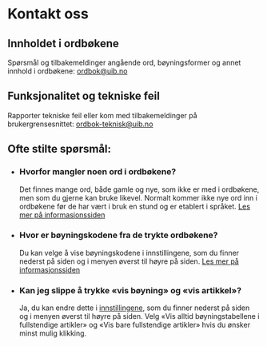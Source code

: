 # Kontakt oss
## Innholdet i ordbøkene
Spørsmål og tilbakemeldinger angående ord, bøyningsformer og annet innhold i ordbøkene: [ordbok@uib.no](mailto:ordbok@uib.no)

## Funksjonalitet og tekniske feil
Rapporter tekniske feil eller kom med tilbakemeldinger på brukergrensesnittet: [ordbok-teknisk@uib.no](mailto:ordbok-teknisk@uib.no)

## Ofte stilte spørsmål:
-   ### Hvorfor mangler noen ord i ordbøkene?
    Det finnes mange ord, både gamle og nye, som ikke er med i ordbøkene, men som du gjerne kan bruke likevel. Normalt kommer ikke nye ord inn i ordbøkene før de har vært i bruk en stund og er etablert i språket. [Les mer på informasjonssiden](about/missing-word)

-   ### Hvor er bøyningskodene fra de trykte ordbøkene?
    Du kan velge å vise bøyningskodene i innstillingene, som du finner nederst på siden og i menyen øverst til høyre på siden. [Les mer på informasjonssiden](about/grammatic-codes)

-   ### Kan jeg slippe å trykke «vis bøyning» og «vis artikkel»?
    Ja, du kan endre dette i [innstillingene](settings), som du finner nederst på siden og i menyen øverst til høyre på siden. Velg «Vis alltid bøyningstabellene i fullstendige artikler» og «Vis bare fullstendige artikler» hvis du ønsker minst mulig klikking.